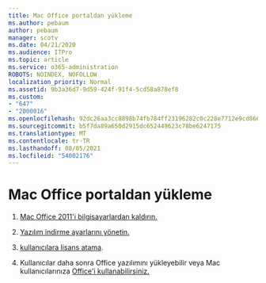 ```yaml
---
title: Mac Office portaldan yükleme
ms.author: pebaum
author: pebaum
manager: scotv
ms.date: 04/21/2020
ms.audience: ITPro
ms.topic: article
ms.service: o365-administration
ROBOTS: NOINDEX, NOFOLLOW
localization_priority: Normal
ms.assetid: 9b3a36d7-9d59-424f-91f4-5cd58a878ef8
ms.custom:
- "647"
- "2000016"
ms.openlocfilehash: 92dc26aa3cc8898b74fb784ff23196282c0c228e7712e9cd86690ec1db63040e
ms.sourcegitcommit: b5f7da89a650d2915dc652449623c78be6247175
ms.translationtype: MT
ms.contentlocale: tr-TR
ms.lasthandoff: 08/05/2021
ms.locfileid: "54002176"
---
```

# <a name="how-to-install-mac-office-from-the-portal"></a>Mac Office portaldan yükleme

1. [Mac Office 2011'i bilgisayarlardan kaldırın.](https://support.office.com/article/4bfcd230-0ea1-4656-bf30-dbfa44d358fa?wt.mc_id=Alchemy_ClientDIA)

2. [Yazılım indirme ayarlarını yönetin.](https://docs.microsoft.com/DeployOffice/manage-software-download-settings-office-365)

3. [kullanıcılara lisans atama](https://docs.microsoft.com/microsoft-365/admin/manage/assign-licenses-to-users).

4. Kullanıcılar daha sonra Office yazılımını yükleyebilir veya Mac kullanıcılarınıza [Office'i kullanabilirsiniz.](https://docs.microsoft.com/DeployOffice/mac/deployment-guide-for-office-for-mac)